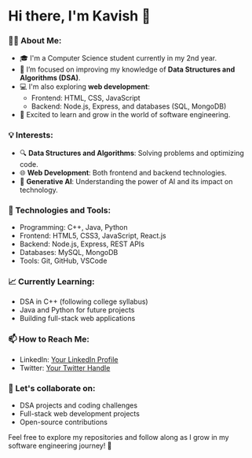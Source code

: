 # Hi there, I'm Kavish 👋

### 🧑‍💻 About Me:
- 🎓 I'm a Computer Science student currently in my 2nd year.
- 🌱 I’m focused on improving my knowledge of **Data Structures and Algorithms (DSA)**.
- 💻 I'm also exploring **web development**:
  - Frontend: HTML, CSS, JavaScript
  - Backend: Node.js, Express, and databases (SQL, MongoDB)
- 🚀 Excited to learn and grow in the world of software engineering.

### 💡 Interests:
- 🔍 **Data Structures and Algorithms**: Solving problems and optimizing code.
- 🌐 **Web Development**: Both frontend and backend technologies.
- 🤖 **Generative AI**: Understanding the power of AI and its impact on technology.

### 🔧 Technologies and Tools:
- Programming: C++, Java, Python
- Frontend: HTML5, CSS3, JavaScript, React.js
- Backend: Node.js, Express, REST APIs
- Databases: MySQL, MongoDB
- Tools: Git, GitHub, VSCode

### 📈 Currently Learning:
- DSA in C++ (following college syllabus)
- Java and Python for future projects
- Building full-stack web applications

### 📫 How to Reach Me:
- LinkedIn: [Your LinkedIn Profile](#)
- Twitter: [Your Twitter Handle](#)

### 🚀 Let's collaborate on:
- DSA projects and coding challenges
- Full-stack web development projects
- Open-source contributions

Feel free to explore my repositories and follow along as I grow in my software engineering journey! 🌱
